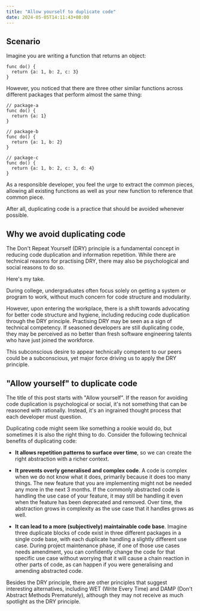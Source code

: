 ```yaml
---
title: "Allow yourself to duplicate code"
date: 2024-05-05T14:11:43+08:00
---
```


## Scenario

Imagine you are writing a function that returns an object:

```
func do() {
  return {a: 1, b: 2, c: 3}
}
```

However, you noticed that there are three other similar functions across different packages that perform almost the same thing:

```
// package-a
func do() {
  return {a: 1}
}

// package-b
func do() {
  return {a: 1, b: 2}
}

// package-c
func do() {
  return {a: 1, b: 2, c: 3, d: 4}
}
```

As a responsible developer, you feel the urge to extract the common pieces, allowing all existing functions as well as your new function to reference that common piece.

After all, duplicating code is a practice that should be avoided whenever possible.

## Why we avoid duplicating code

The Don't Repeat Yourself (DRY) principle is a fundamental concept in reducing code duplication and information repetition. While there are technical reasons for practising DRY, there may also be psychological and social reasons to do so.

Here's my take.

During college, undergraduates often focus solely on getting a system or program to work, without much concern for code structure and modularity.

However, upon entering the workplace, there is a shift towards advocating for better code structure and hygiene, including reducing code duplication through the DRY principle. Practising DRY may be seen as a sign of technical competency. If seasoned developers are still duplicating code, they may be perceived as no better than fresh software engineering talents who have just joined the workforce.

This subconscious desire to appear technically competent to our peers could be a subconscious, yet major force driving us to apply the DRY principle.

## "Allow yourself" to duplicate code

The title of this post starts with "Allow yourself". If the reason for avoiding code duplication is psychological or social, it's not something that can be reasoned with rationally. Instead, it's an ingrained thought process that each developer must question.

Duplicating code might seem like something a rookie would do, but sometimes it is also the right thing to do. Consider the following technical benefits of duplicating code:

- **It allows repetition patterns to surface over time**, so we can create the right abstraction with a richer context.

- **It prevents overly generalised and complex code**. A code is complex when we do not know what it does, primarily because it does too many things. The new feature that you are implementing might not be needed any more in the next 3 months. If the commonly abstracted code is handling the use case of your feature, it may still be handling it even when the feature has been deprecated and removed. Over time, the abstraction grows in complexity as the use case that it handles grows as well.

- **It can lead to a more (subjectively) maintainable code base**. Imagine three duplicate blocks of code exist in three different packages in a single code base, with each duplicate handling a slightly different use case. During project maintenance phase, if one of those use cases needs amendment, you can confidently change the code for that specific use case without worrying that it will cause a chain reaction in other parts of code, as can happen if you were generalising and amending abstracted code.

Besides the DRY principle, there are other principles that suggest interesting alternatives, including WET (Write Every Time) and DAMP (Don't Abstract Methods Prematurely), although they may not receive as much spotlight as the DRY principle.

